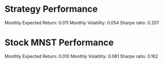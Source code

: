 # Strategy Performance
Monthly Expected Return: 0.011
Monthly Volatility: 0.054
Sharpe ratio: 0.207
# Stock MNST Performance
Monthly Expected Return: 0.010
Monthly Volatility: 0.061
Sharpe ratio: 0.162
